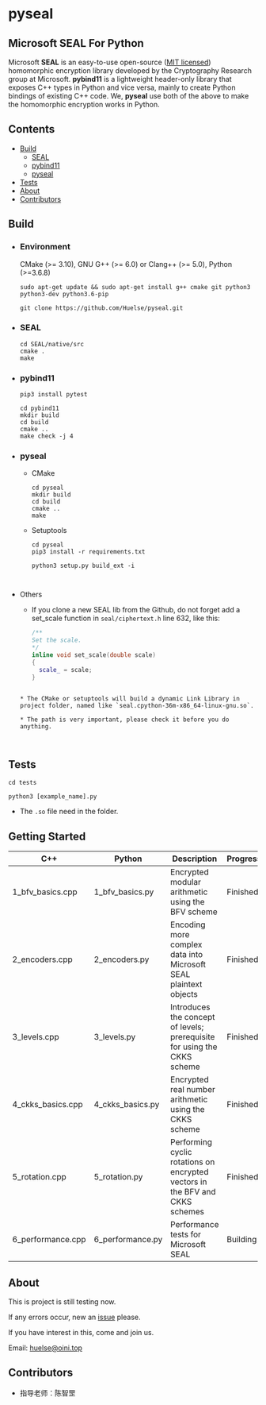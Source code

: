 # pyseal

## Microsoft SEAL For Python

Microsoft **SEAL** is an easy-to-use open-source ([MIT licensed](https://github.com/microsoft/SEAL/blob/master/LICENSE)) homomorphic encryption library developed by the Cryptography Research group at Microsoft. **pybind11** is a lightweight header-only library that exposes C++ types in Python and vice versa, mainly to create Python bindings of existing C++ code. We, **pyseal** use both of the above to make the homomorphic encryption works in Python.



## Contents

* [Build](https://github.com/Huelse/pyseal#build)
  * [SEAL](https://github.com/Huelse/pyseal#seal)
  * [pybind11](https://github.com/Huelse/pyseal#pybind11)
  * [pyseal](https://github.com/Huelse/pyseal#pyseal)
* [Tests](https://github.com/Huelse/pyseal#tests)
* [About](https://github.com/Huelse/pyseal#about)
* [Contributors](https://github.com/Huelse/pyseal#contributors)



## Build

* ### Environment

  CMake (>= 3.10), GNU G++ (>= 6.0) or Clang++ (>= 5.0), Python (>=3.6.8)

  `sudo apt-get update && sudo apt-get install g++ cmake git python3 python3-dev python3.6-pip`

  `git clone https://github.com/Huelse/pyseal.git`

* ### SEAL

  ```shell
  cd SEAL/native/src
  cmake .
  make
  ```

* ### pybind11

  ```
  pip3 install pytest
  
  cd pybind11
  mkdir build
  cd build
  cmake ..
  make check -j 4
  ```
  
* ### pyseal

  * CMake

    ```
    cd pyseal
    mkdir build
    cd build
    cmake ..
    make
    ```

  * Setuptools

    ```
    cd pyseal
    pip3 install -r requirements.txt
    
    python3 setup.py build_ext -i
  ```
    
* Others
  
    * If you clone a new SEAL lib from the Github, do not forget add a set_scale function in `seal/ciphertext.h` line 632, like this:
  
      ```c++
      /**
      Set the scale.
      */
      inline void set_scale(double scale)
      {
        scale_ = scale;
      }
    ```
  
    * The CMake or setuptools will build a dynamic Link Library in project folder, named like `seal.cpython-36m-x86_64-linux-gnu.so`.
  
    * The path is very important, please check it before you do anything.



## Tests

`cd tests`

`python3 [example_name].py`

* The `.so` file need in the folder.



## Getting Started

| C++               | Python           | Description                                                  | Progress |
| ----------------- | ---------------- | ------------------------------------------------------------ | -------- |
| 1_bfv_basics.cpp  | 1_bfv_basics.py  | Encrypted modular arithmetic using the BFV scheme            | Finished |
| 2_encoders.cpp    | 2_encoders.py    | Encoding more complex data into Microsoft SEAL plaintext objects | Finished |
| 3_levels.cpp      | 3_levels.py      | Introduces the concept of levels; prerequisite for using the CKKS scheme | Finished |
| 4_ckks_basics.cpp | 4_ckks_basics.py | Encrypted real number arithmetic using the CKKS scheme       | Finished |
| 5_rotation.cpp    | 5_rotation.py    | Performing cyclic rotations on encrypted vectors in the BFV and CKKS schemes | Finished |
| 6_performance.cpp | 6_performance.py | Performance tests for Microsoft SEAL                         | Building |



## About

This is project is still testing now.

If any errors occur, new an [issue](https://github.com/Huelse/pyseal/issues) please.

If you have interest in this, come and join us.

Email: [huelse@oini.top](mailto:huelse@oini.top?subject=Github-pyseal-Issues&cc=5956877@qq.com)



## Contributors
* 指导老师：陈智罡
